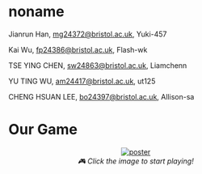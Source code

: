 # noname
Jianrun Han, mg24372@bristol.ac.uk, Yuki-457

Kai Wu, fp24386@bristol.ac.uk, Flash-wk

TSE YING CHEN, sw24863@bristol.ac.uk, Liamchenn

YU TING WU, am24417@bristol.ac.uk, ut125

CHENG HSUAN LEE, bo24397@bristol.ac.uk, Allison-sa

# Our Game
<p align="center">
  <a href="https://uob-comsm0166.github.io/2025-group-26/Gamecode/index.html" target="_blank">
    <img src="https://github.com/user-attachments/assets/acc4cfaa-2513-4f93-b0e4-8ad3d63c5d21" alt="poster" >
  </a>
  <br>
  <em>🎮 Click the image to start playing!</em>
</p>
